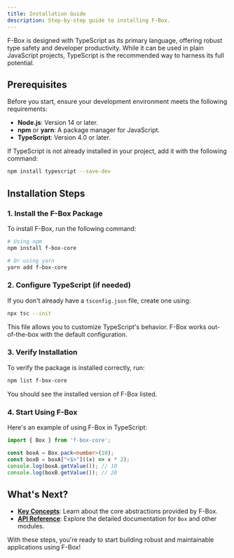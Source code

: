 ```yaml
---
title: Installation Guide
description: Step-by-step guide to installing F-Box.
---
```


F-Box is designed with TypeScript as its primary language, offering robust type safety and developer productivity. While it can be used in plain JavaScript projects, TypeScript is the recommended way to harness its full potential.

## Prerequisites

Before you start, ensure your development environment meets the following requirements:

- **Node.js**: Version 14 or later.
- **npm** or **yarn**: A package manager for JavaScript.
- **TypeScript**: Version 4.0 or later.

If TypeScript is not already installed in your project, add it with the following command:

```bash
npm install typescript --save-dev
```

## Installation Steps

### 1. Install the F-Box Package

To install F-Box, run the following command:

```bash
# Using npm
npm install f-box-core

# Or using yarn
yarn add f-box-core
```

### 2. Configure TypeScript (if needed)

If you don't already have a `tsconfig.json` file, create one using:

```bash
npx tsc --init
```

This file allows you to customize TypeScript's behavior. F-Box works out-of-the-box with the default configuration.

### 3. Verify Installation

To verify the package is installed correctly, run:

```bash
npm list f-box-core
```

You should see the installed version of F-Box listed.

### 4. Start Using F-Box

Here's an example of using F-Box in TypeScript:

```typescript
import { Box } from 'f-box-core';

const boxA = Box.pack<number>(10);
const boxB = boxA["<$>"]((x) => x * 2);
console.log(boxA.getValue()); // 10
console.log(boxB.getValue()); // 20
```

## What's Next?

- **[Key Concepts](/f-box-core/introduction/concepts)**: Learn about the core abstractions provided by F-Box.
- **[API Reference](/f-box-core/reference/box)**: Explore the detailed documentation for `Box` and other modules.

With these steps, you're ready to start building robust and maintainable applications using F-Box!
